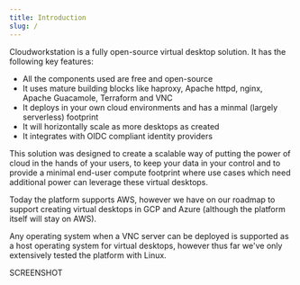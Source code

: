 ```yaml
---
title: Introduction
slug: /
---
```


Cloudworkstation is a fully open-source virtual desktop solution.  It has the following key features:

* All the components used are free and open-source
* It uses mature building blocks like haproxy, Apache httpd, nginx, Apache Guacamole, Terraform and VNC
* It deploys in your own cloud environments and has a minmal (largely serverless) footprint
* It will horizontally scale as more desktops as created
* It integrates with OIDC compliant identity providers

This solution was designed to create a scalable way of putting the power of cloud in the hands of your users, to keep your data in your control and to provide a minimal end-user compute footprint where use cases which need additional power can leverage these virtual desktops.

Today the platform supports AWS, however we have on our roadmap to support creating virtual desktops in GCP and Azure (although the platform itself will stay on AWS).  

Any operating system when a VNC server can be deployed is supported as a host operating system for virtual desktops, however thus far we've only extensively tested the platform with Linux.

SCREENSHOT